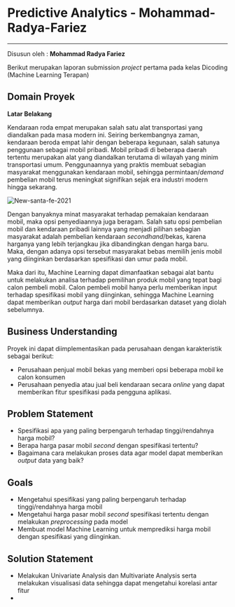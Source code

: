 # Predictive Analytics - Mohammad-Radya-Fariez
--------------------------------------------------
Disusun oleh : **Mohammad Radya Fariez**

Berikut merupakan laporan submission _project_ pertama pada kelas Dicoding (Machine Learning Terapan)

**Domain Proyek**
--------------------------------------------------
**Latar Belakang**

Kendaraan roda empat merupakan salah satu alat transportasi yang diandalkan pada masa modern ini. Seiring berkembangnya zaman, kendaraan beroda empat lahir dengan beberapa kegunaan, salah satunya penggunaan sebagai mobil pribadi. Mobil pribadi di beberapa daerah tertentu merupakan alat yang diandalkan terutama di wilayah yang minim transportasi umum. Penggunaannya yang praktis membuat sebagian masyarakat menggunakan kendaraan mobil, sehingga permintaan/_demand_ pembelian mobil terus meningkat signifikan sejak era industri modern hingga sekarang.

![New-santa-fe-2021](https://user-images.githubusercontent.com/109395960/204444807-4d9fd0bb-f2b0-47e6-b77a-945e3cf42097.jpg)

Dengan banyaknya minat masyarakat terhadap pemakaian kendaraan mobil, maka opsi penyediaannya juga beragam. Salah satu opsi pembelian mobil dan kendaraan pribadi lainnya yang menjadi pilihan sebagian masyarakat adalah pembelian kendaraan _secondhand_/bekas, karena harganya yang lebih terjangkau jika dibandingkan dengan harga baru. Maka, dengan adanya opsi tersebut masyarakat bebas memilih jenis mobil yang diinginkan berdasarkan spesifikasi dan umur pada mobil.

Maka dari itu, Machine Learning dapat dimanfaatkan sebagai alat bantu untuk melakukan analisa terhadap pemilihan produk mobil yang tepat bagi calon pembeli mobil. Calon pembeli mobil hanya perlu memberikan input terhadap spesifikasi mobil yang diinginkan, sehingga Machine Learning dapat memberikan _output_ harga dari mobil berdasarkan dataset yang diolah sebelumnya. 

**Business Understanding**
--------------------------------------------------
Proyek ini dapat diimplementasikan pada perusahaan dengan karakteristik sebagai berikut:

- Perusahaan penjual mobil bekas yang memberi opsi beberapa mobil ke calon konsumen
- Perusahaan penyedia atau jual beli kendaraan secara _online_ yang dapat memberikan fitur spesifikasi pada pengguna aplikasi.

**Problem Statement**
--------------------------------------------------
- Spesifikasi apa yang paling berpengaruh terhadap tinggi/rendahnya harga mobil?
- Berapa harga pasar mobil _second_ dengan spesifikasi tertentu?
- Bagaimana cara melakukan proses data agar model dapat memberikan _output_ data yang baik?

**Goals**
--------------------------------------------------
- Mengetahui spesifikasi yang paling berpengaruh terhadap tinggi/rendahnya harga mobil
- Mengetahui harga pasar mobil _second_ spesifikasi tertentu dengan melakukan _preprocessing_ pada model
- Membuat model Machine Learning untuk memprediksi harga mobil dengan spesifikasi yang diinginkan.

**Solution Statement**
--------------------------------------------------
- Melakukan Univariate Analysis dan Multivariate Analysis serta melakukan visualisasi data sehingga dapat mengetahui korelasi antar fitur
- 
